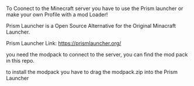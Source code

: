 To Coonect to the Minecraft server you have to use the Prism launcher or make your own Profile with a mod Loader!

Prism Launcher is a Open Source Alternative for the Original Minacraft Launcher.

Prism Launcher Link: https://prismlauncher.org/

you need the modpack to connect to the server, you can find the mod pack in this repo.

to install the modpack you have to drag the modpack.zip into the Prism Launcher
